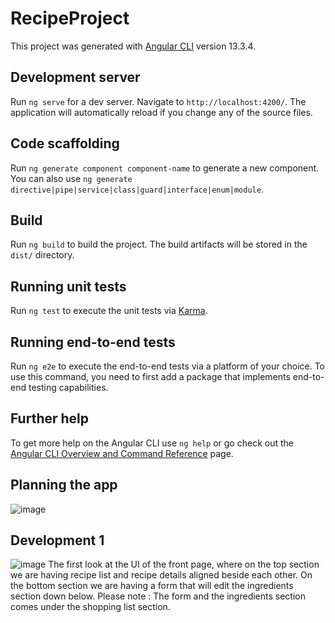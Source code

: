 # RecipeProject

This project was generated with [Angular CLI](https://github.com/angular/angular-cli) version 13.3.4.

## Development server

Run `ng serve` for a dev server. Navigate to `http://localhost:4200/`. The application will automatically reload if you change any of the source files.

## Code scaffolding

Run `ng generate component component-name` to generate a new component. You can also use `ng generate directive|pipe|service|class|guard|interface|enum|module`.

## Build

Run `ng build` to build the project. The build artifacts will be stored in the `dist/` directory.

## Running unit tests

Run `ng test` to execute the unit tests via [Karma](https://karma-runner.github.io).

## Running end-to-end tests

Run `ng e2e` to execute the end-to-end tests via a platform of your choice. To use this command, you need to first add a package that implements end-to-end testing capabilities.

## Further help

To get more help on the Angular CLI use `ng help` or go check out the [Angular CLI Overview and Command Reference](https://angular.io/cli) page.

## Planning the app
![image](https://user-images.githubusercontent.com/95848686/177274982-374b9d5e-8b1e-4b56-9150-719abddcf50d.png)

## Development 1
![image](https://user-images.githubusercontent.com/95848686/177733900-8c2bab1b-2ecd-42af-ba3c-dcb932c3c3e1.png)
The first look at the UI of the front page, where on the top section we are having recipe list and recipe details aligned beside each other. On the bottom section we 
are having a form that will edit the ingredients section down below. Please note : The form and the ingredients section comes under the shopping list section. 


